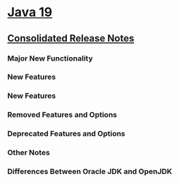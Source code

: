 # [Java 19](https://docs.oracle.com/en/java/javase/19/)

## [Consolidated Release Notes](https://www.oracle.com/java/technologies/javase/19all-relnotes.html)

### Major New Functionality

### New Features

### New Features

### Removed Features and Options

### Deprecated Features and Options

### Other Notes

### Differences Between Oracle JDK and OpenJDK
